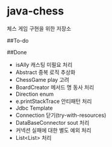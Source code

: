 # java-chess
체스 게임 구현을 위한 저장소

##To-do

##Done
 - isAlly 캐스팅 미필요 처리
 - Abstract 중복 로직 추상화
 - ChessGame play 고려
 - BoardCreator 메서드 명 동사 처리
 - Direction enum
 - e.printStackTrace 안티패턴 처리
 - Jdbc Template
 - Connection 닫기(try-with-resources)
 - DataBaseConnector sout 처리
 - 커넥션 실패에 대한 별도 예외 처리
 - List<List<String>> 처리